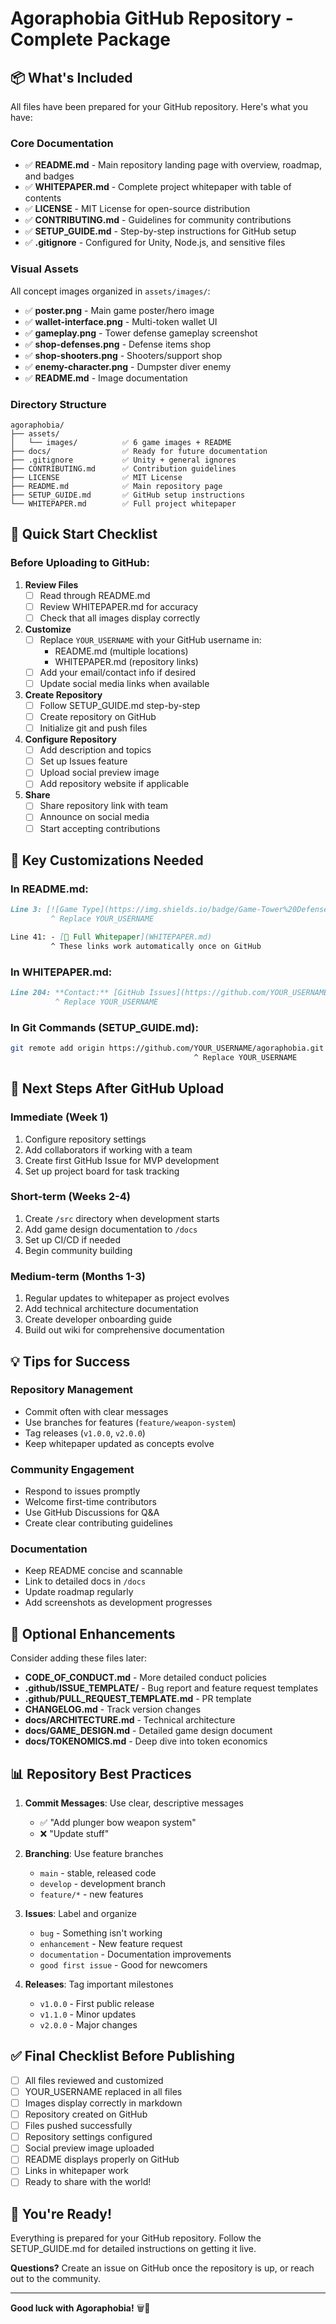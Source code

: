 # Agoraphobia GitHub Repository - Complete Package

## 📦 What's Included

All files have been prepared for your GitHub repository. Here's what you have:

### Core Documentation
- ✅ **README.md** - Main repository landing page with overview, roadmap, and badges
- ✅ **WHITEPAPER.md** - Complete project whitepaper with table of contents
- ✅ **LICENSE** - MIT License for open-source distribution
- ✅ **CONTRIBUTING.md** - Guidelines for community contributions
- ✅ **SETUP_GUIDE.md** - Step-by-step instructions for GitHub setup
- ✅ **.gitignore** - Configured for Unity, Node.js, and sensitive files

### Visual Assets
All concept images organized in `assets/images/`:
- ✅ **poster.png** - Main game poster/hero image
- ✅ **wallet-interface.png** - Multi-token wallet UI
- ✅ **gameplay.png** - Tower defense gameplay screenshot
- ✅ **shop-defenses.png** - Defense items shop
- ✅ **shop-shooters.png** - Shooters/support shop
- ✅ **enemy-character.png** - Dumpster diver enemy
- ✅ **README.md** - Image documentation

### Directory Structure
```
agoraphobia/
├── assets/
│   └── images/          ✅ 6 game images + README
├── docs/                ✅ Ready for future documentation
├── .gitignore           ✅ Unity + general ignores
├── CONTRIBUTING.md      ✅ Contribution guidelines
├── LICENSE              ✅ MIT License
├── README.md            ✅ Main repository page
├── SETUP_GUIDE.md       ✅ GitHub setup instructions
└── WHITEPAPER.md        ✅ Full project whitepaper
```

## 🚀 Quick Start Checklist

### Before Uploading to GitHub:

1. **Review Files**
   - [ ] Read through README.md
   - [ ] Review WHITEPAPER.md for accuracy
   - [ ] Check that all images display correctly

2. **Customize**
   - [ ] Replace `YOUR_USERNAME` with your GitHub username in:
     - README.md (multiple locations)
     - WHITEPAPER.md (repository links)
   - [ ] Add your email/contact info if desired
   - [ ] Update social media links when available

3. **Create Repository**
   - [ ] Follow SETUP_GUIDE.md step-by-step
   - [ ] Create repository on GitHub
   - [ ] Initialize git and push files

4. **Configure Repository**
   - [ ] Add description and topics
   - [ ] Set up Issues feature
   - [ ] Upload social preview image
   - [ ] Add repository website if applicable

5. **Share**
   - [ ] Share repository link with team
   - [ ] Announce on social media
   - [ ] Start accepting contributions

## 📝 Key Customizations Needed

### In README.md:
```markdown
Line 3: [![Game Type](https://img.shields.io/badge/Game-Tower%20Defense-green.svg)](https://github.com/YOUR_USERNAME/agoraphobia)
         ^ Replace YOUR_USERNAME

Line 41: - [📄 Full Whitepaper](WHITEPAPER.md)
         ^ These links work automatically once on GitHub
```

### In WHITEPAPER.md:
```markdown
Line 204: **Contact:** [GitHub Issues](https://github.com/YOUR_USERNAME/agoraphobia/issues)
          ^ Replace YOUR_USERNAME
```

### In Git Commands (SETUP_GUIDE.md):
```bash
git remote add origin https://github.com/YOUR_USERNAME/agoraphobia.git
                                         ^ Replace YOUR_USERNAME
```

## 🎯 Next Steps After GitHub Upload

### Immediate (Week 1)
1. Configure repository settings
2. Add collaborators if working with a team
3. Create first GitHub Issue for MVP development
4. Set up project board for task tracking

### Short-term (Weeks 2-4)
1. Create `/src` directory when development starts
2. Add game design documentation to `/docs`
3. Set up CI/CD if needed
4. Begin community building

### Medium-term (Months 1-3)
1. Regular updates to whitepaper as project evolves
2. Add technical architecture documentation
3. Create developer onboarding guide
4. Build out wiki for comprehensive documentation

## 💡 Tips for Success

### Repository Management
- Commit often with clear messages
- Use branches for features (`feature/weapon-system`)
- Tag releases (`v1.0.0`, `v2.0.0`)
- Keep whitepaper updated as concepts evolve

### Community Engagement
- Respond to issues promptly
- Welcome first-time contributors
- Use GitHub Discussions for Q&A
- Create clear contributing guidelines

### Documentation
- Keep README concise and scannable
- Link to detailed docs in `/docs`
- Update roadmap regularly
- Add screenshots as development progresses

## 🔧 Optional Enhancements

Consider adding these files later:

- **CODE_OF_CONDUCT.md** - More detailed conduct policies
- **.github/ISSUE_TEMPLATE/** - Bug report and feature request templates
- **.github/PULL_REQUEST_TEMPLATE.md** - PR template
- **CHANGELOG.md** - Track version changes
- **docs/ARCHITECTURE.md** - Technical architecture
- **docs/GAME_DESIGN.md** - Detailed game design document
- **docs/TOKENOMICS.md** - Deep dive into token economics

## 📊 Repository Best Practices

1. **Commit Messages**: Use clear, descriptive messages
   - ✅ "Add plunger bow weapon system"
   - ❌ "Update stuff"

2. **Branching**: Use feature branches
   - `main` - stable, released code
   - `develop` - development branch
   - `feature/*` - new features

3. **Issues**: Label and organize
   - `bug` - Something isn't working
   - `enhancement` - New feature request
   - `documentation` - Documentation improvements
   - `good first issue` - Good for newcomers

4. **Releases**: Tag important milestones
   - `v1.0.0` - First public release
   - `v1.1.0` - Minor updates
   - `v2.0.0` - Major changes

## ✅ Final Checklist Before Publishing

- [ ] All files reviewed and customized
- [ ] YOUR_USERNAME replaced in all files
- [ ] Images display correctly in markdown
- [ ] Repository created on GitHub
- [ ] Files pushed successfully
- [ ] Repository settings configured
- [ ] Social preview image uploaded
- [ ] README displays properly on GitHub
- [ ] Links in whitepaper work
- [ ] Ready to share with the world!

## 🎉 You're Ready!

Everything is prepared for your GitHub repository. Follow the SETUP_GUIDE.md for detailed instructions on getting it live.

**Questions?** Create an issue on GitHub once the repository is up, or reach out to the community.

---

**Good luck with Agoraphobia!** 🗑️🏹
